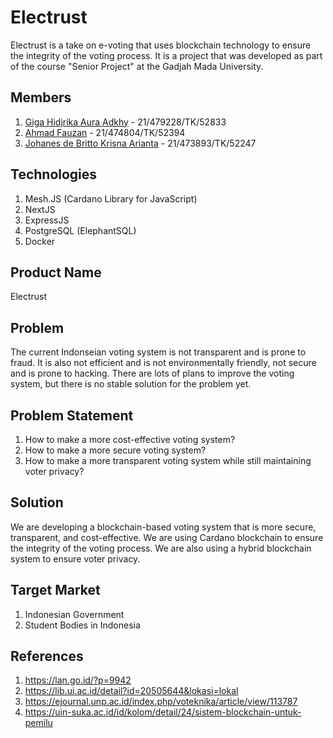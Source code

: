 # Electrust

Electrust is a take on e-voting that uses blockchain technology to ensure the integrity of the voting process. It is a project that was developed as part of the course "Senior Project" at the Gadjah Mada University.

## Members
1. [Giga Hidjrika Aura Adkhy](www.linkedin.com/in/gigahidjrikaaa) - 21/479228/TK/52833
2. [Ahmad Fauzan](www.linkedin.com/in/ahmadfauzan) - 21/474804/TK/52394
3. [Johanes de Britto Krisna Arianta](www.linkedin.com/in/johanes-de-britto-krisna-arianta) - 21/473893/TK/52247

## Technologies
1. Mesh.JS (Cardano Library for JavaScript)
2. NextJS
3. ExpressJS
4. PostgreSQL (ElephantSQL)
5. Docker

## Product Name
Electrust

## Problem
The current Indonseian voting system is not transparent and is prone to fraud. It is also not efficient and is not environmentally friendly, not secure and is prone to hacking. There are lots of plans to improve the voting system, but there is no stable solution for the problem yet.

## Problem Statement
1. How to make a more cost-effective voting system?
2. How to make a more secure voting system?
3. How to make a more transparent voting system while still maintaining voter privacy?

## Solution
We are developing a blockchain-based voting system that is more secure, transparent, and cost-effective. We are using Cardano blockchain to ensure the integrity of the voting process. We are also using a hybrid blockchain system to ensure voter privacy.

## Target Market
1. Indonesian Government
2. Student Bodies in Indonesia

## References
1. https://lan.go.id/?p=9942
2. https://lib.ui.ac.id/detail?id=20505644&lokasi=lokal
3. https://ejournal.unp.ac.id/index.php/voteknika/article/view/113787
4. https://uin-suka.ac.id/id/kolom/detail/24/sistem-blockchain-untuk-pemilu